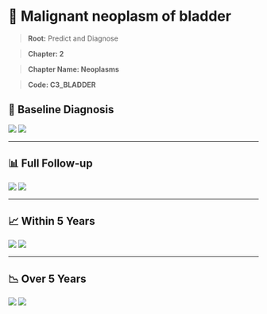 # 🧬 Malignant neoplasm of bladder
    
> **Root:** Predict and Diagnose

> **Chapter: 2**

> **Chapter Name: Neoplasms**

> **Code: C3_BLADDER**

## 🧪 Baseline Diagnosis

<img src="/Predict/Figures/Baseline/IMP/C3_BLADDER.png" />

<CsvTableIMP src="/Predict/Data/Baseline/IMP/IMP_C3_BLADDER.csv" label="🔍 View full results" />

<img src="/Predict/Figures/Baseline/ROC/C3_BLADDER.png" />

<CsvTableROC src="/Predict/Data/Baseline/EVA/C3_BLADDER.csv" label="🔍 View full results" />

---

## 📊 Full Follow-up

<img src="/Predict/Figures/ALL/IMP/C3_BLADDER.png" />

<CsvTableIMP src="/Predict/Data/ALL/IMP/IMP_C3_BLADDER.csv" label="🔍 View full results" />

<img src="/Predict/Figures/ALL/ROC/C3_BLADDER.png" />

<CsvTableROC src="/Predict/Data/ALL/EVA/C3_BLADDER.csv" label="🔍 View full results" />

---

## 📈 Within 5 Years

<img src="/Predict/Figures/FYears/IMP/C3_BLADDER.png" />

<CsvTableIMP src="/Predict/Data/FYears/IMP/IMP_C3_BLADDER.csv" label="🔍 View full results" />

<img src="/Predict/Figures/FYears/ROC/C3_BLADDER.png" />

<CsvTableROC src="/Predict/Data/FYears/EVA/C3_BLADDER.csv" label="🔍 View full results" />

---

## 📉 Over 5 Years

<img src="/Predict/Figures/OverFYears/IMP/C3_BLADDER.png" />

<CsvTableIMP src="/Predict/Data/OverFYears/IMP/IMP_C3_BLADDER.csv" label="🔍 View full results" />

<img src="/Predict/Figures/OverFYears/ROC/C3_BLADDER.png" />

<CsvTableROC src="/Predict/Data/OverFYears/EVA/C3_BLADDER.csv" label="🔍 View full results" />
